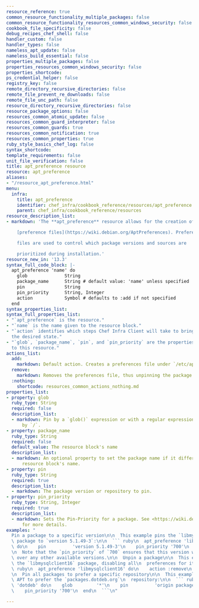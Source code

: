 ```yaml
---
resource_reference: true
common_resource_functionality_multiple_packages: false
common_resource_functionality_resources_common_windows_security: false
cookbook_file_specificity: false
debug_recipes_chef_shell: false
handler_custom: false
handler_types: false
nameless_apt_update: false
nameless_build_essential: false
properties_multiple_packages: false
properties_resources_common_windows_security: false
properties_shortcode: 
ps_credential_helper: false
registry_key: false
remote_directory_recursive_directories: false
remote_file_prevent_re_downloads: false
remote_file_unc_path: false
resource_directory_recursive_directories: false
resource_package_options: false
resources_common_atomic_update: false
resources_common_guard_interpreter: false
resources_common_guards: true
resources_common_notification: true
resources_common_properties: true
ruby_style_basics_chef_log: false
syntax_shortcode: 
template_requirements: false
unit_file_verification: false
title: apt_preference resource
resource: apt_preference
aliases:
- "/resource_apt_preference.html"
menu:
  infra:
    title: apt_preference
    identifier: chef_infra/cookbook_reference/resources/apt_preference apt_preference
    parent: chef_infra/cookbook_reference/resources
resource_description_list:
- markdown: 'The **apt_preference** resource allows for the creation of APT

    [preference files](https://wiki.debian.org/AptPreferences). Preference

    files are used to control which package versions and sources are

    prioritized during installation.'
resource_new_in: '13.3'
syntax_full_code_block: |-
  apt_preference 'name' do
    glob              String
    package_name      String # default value: 'name' unless specified
    pin               String
    pin_priority      String, Integer
    action            Symbol # defaults to :add if not specified
  end
syntax_properties_list: 
syntax_full_properties_list:
- "`apt_preference` is the resource."
- "`name` is the name given to the resource block."
- "`action` identifies which steps Chef Infra Client will take to bring the node into
  the desired state."
- "`glob`, `package_name`, `pin`, and `pin_priority` are the properties available
  to this resource."
actions_list:
  add:
    markdown: Default action. Creates a preferences file under `/etc/apt/preferences.d`.
  remove:
    markdown: Removes the preferences file, thus unpinning the package.
  :nothing:
    shortcode: resources_common_actions_nothing.md
properties_list:
- property: glob
  ruby_type: String
  required: false
  description_list:
  - markdown: Pin by a `glob()` expression or with a regular expressions surrounded
      by `/`.
- property: package_name
  ruby_type: String
  required: false
  default_value: The resource block's name
  description_list:
  - markdown: An optional property to set the package name if it differs from the
      resource block's name.
- property: pin
  ruby_type: String
  required: true
  description_list:
  - markdown: The package version or repository to pin.
- property: pin_priority
  ruby_type: String, Integer
  required: true
  description_list:
  - markdown: Sets the Pin-Priority for a package. See <https://wiki.debian.org/AptPreferences>
      for more details.
examples: "
  Pin a package to a specific version\n\n  This example pins the `libmysqlclient16`\
  \ package to `version 5.1.49-3`:\n\n  ``` ruby\n  apt_preference 'libmysqlclient16'\
  \ do\n    pin          'version 5.1.49-3'\n    pin_priority '700'\n  end\n  ```\n\
  \n  Note that the `pin_priority` of `700` ensures that this version will be\n  preferred\
  \ over any other available versions.\n\n  Unpin a package\n\n  This example unpins\
  \ the `libmysqlclient16` package, disabling all\n  preferences for it:\n\n  ```\
  \ ruby\n  apt_preference 'libmysqlclient16' do\n    action :remove\n  end\n  ```\n\
  \n  Pin all packages to prefer a specific repository\n\n  This example instructs\
  \ APT to prefer the `packages.dotdeb.org`\n  repository:\n\n  ``` ruby\n  apt_preference\
  \ 'dotdeb' do\n    glob         '*'\n    pin          'origin packages.dotdeb.org'\n\
  \    pin_priority '700'\n  end\n  ```\n"

---
```

